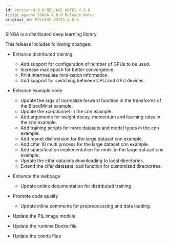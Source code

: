 ```yaml
---
id: version-4.0.0-RELEASE_NOTES_4.0.0
title: Apache SINGA-4.0.0 Release Notes
original_id: RELEASE_NOTES_4.0.0
---
```


<!--- Licensed to the Apache Software Foundation (ASF) under one or more contributor license agreements.  See the NOTICE file distributed with this work for additional information regarding copyright ownership.  The ASF licenses this file to you under the Apache License, Version 2.0 (the "License"); you may not use this file except in compliance with the License.  You may obtain a copy of the License at http://www.apache.org/licenses/LICENSE-2.0 Unless required by applicable law or agreed to in writing, software distributed under the License is distributed on an "AS IS" BASIS, WITHOUT WARRANTIES OR CONDITIONS OF ANY KIND, either express or implied.  See the License for the specific language governing permissions and limitations under the License.  -->

SINGA is a distributed deep learning library.

This release includes following changes:

- Enhance distributed training

  - Add support for configuration of number of GPUs to be used.
  - Increase max epoch for better convergence.
  - Print intermediate mini-batch information.
  - Add support for switching between CPU and GPU devices.

- Enhance example code

  - Update the args of normalize forward function in the transforms of the BloodMnist example.
  - Update the xceptionnet in the cnn example.
  - Add arguments for weight decay, momentum and learning rates in the cnn example.
  - Add training scripts for more datasets and model types in the cnn example.
  - Add resnet dist version for the large dataset cnn example.
  - Add cifar 10 multi process for the large dataset cnn example.
  - Add sparsification implementation for mnist in the large dataset cnn example.
  - Update the cifar datasets downloading to local directories.
  - Extend the cifar datasets load function for customized directorires.

- Enhance the webpage

  - Update online documentation for distributed training.

- Promote code quality

  - Update inline comments for prepreocessing and data loading.

- Update the PIL image module

- Update the runtime Dockerfile
  
- Update the conda files
